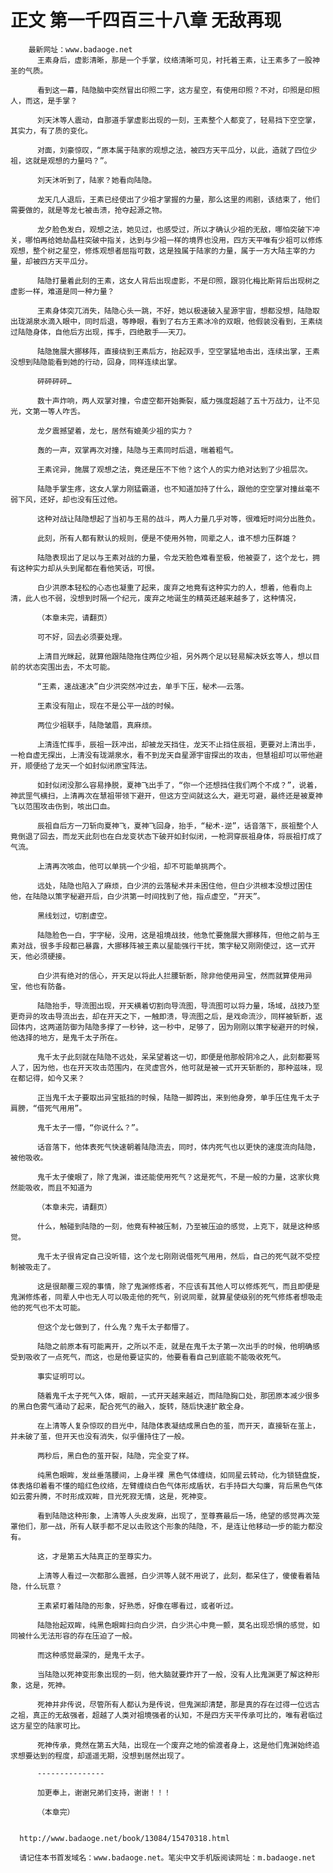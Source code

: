 # 正文 第一千四百三十八章 无敌再现
        最新网址：www.badaoge.net
          王素身后，虚影清晰，那是一个手掌，纹络清晰可见，衬托着王素，让王素多了一股神圣的气质。
      
          看到这一幕，陆隐脑中突然冒出印照二字，这方星空，有使用印照？不对，印照是印照人，而这，是手掌？
      
          刘天沐等人震动，自那道手掌虚影出现的一刻，王素整个人都变了，轻易挡下空空掌，其实力，有了质的变化。
      
          对面，刘豪惊叹，“原本属于陆家的观想之法，被四方天平瓜分，以此，造就了四位少祖，这就是观想的力量吗？”。
      
          刘天沐听到了，陆家？她看向陆隐。
      
          龙天几人退后，王素已经使出了少祖才掌握的力量，那么这里的闹剧，该结束了，他们需要做的，就是等龙七被击溃，抢夺起源之物。
      
          龙夕脸色发白，观想之法，她见过，也感受过，所以才确认少祖的无敌，哪怕突破下冲关，哪怕再给她劫晶柱突破中指关，达到与少祖一样的境界也没用，四方天平唯有少祖可以修炼观想，整个树之星空，修炼观想者屈指可数，这是独属于陆家的力量，属于一方大陆主宰的力量，却被四方天平瓜分。
      
          陆隐打量着此刻的王素，这女人背后出现虚影，不是印照，跟羽化梅比斯背后出现树之虚影一样，难道是同一种力量？
      
          王素身体突兀消失，陆隐心头一跳，不好，她以极速破入星源宇宙，想都没想，陆隐取出珑湖泉水滴入眼中，同时后退，等睁眼，看到了右方王素冰冷的双眼，他假装没看到，王素绕过陆隐身体，自他后方出现，挥手，四绝散手——天刀。
      
          陆隐施展大挪移阵，直接绕到王素后方，抬起双手，空空掌猛地击出，连续出掌，王素没想到陆隐能看到她的行动，回身，同样连续出掌。
      
          砰砰砰砰…
      
          数十声炸响，两人双掌对撞，令虚空都开始撕裂，威力强度超越了五十万战力，让不见光，文第一等人咋舌。
      
          龙夕震撼望着，龙七，居然有媲美少祖的实力？
      
          轰的一声，双掌再次对撞，陆隐与王素同时后退，喘着粗气。
      
          王素诧异，施展了观想之法，竟还是压不下他？这个人的实力绝对达到了少祖层次。
      
          陆隐手掌生疼，这女人掌力刚猛霸道，也不知道加持了什么，跟他的空空掌对撞丝毫不弱下风，还好，却也没有压过他。
      
          这种对战让陆隐想起了当初与王易的战斗，两人力量几乎对等，很难短时间分出胜负。
      
          此刻，所有人都有默认的规则，便是不使用外物，同辈之人，谁不想力压群雄？
      
          陆隐表现出了足以与王素对战的力量，令龙天脸色难看至极，他被耍了，这个龙七，拥有这种实力却从头到尾都在看他笑话，可恨。
      
          白少洪原本轻松的心态也凝重了起来，废弃之地竟有这种实力的人，想着，他看向上清，此人也不弱，没想到时隔一个纪元，废弃之地诞生的精英还越来越多了，这种情况，
      
          （本章未完，请翻页）
      
          可不好，回去必须要处理。
      
          上清目光眯起，就算他跟陆隐拖住两位少祖，另外两个足以轻易解决妖玄等人，想以目前的状态突围出去，不太可能。
      
          “王素，速战速决”白少洪突然冲过去，单手下压，秘术——云落。
      
          王素没有阻止，现在不是公平一战的时候。
      
          两位少祖联手，陆隐皱眉，真麻烦。
      
          上清连忙挥手，辰祖一跃冲出，却被龙天挡住，龙天不止挡住辰祖，更要对上清出手，一枪自虚无探出，上清没有珑湖泉水，看不到龙天自星源宇宙探出的攻击，但慧祖却可以带他避开，顺便给了龙天一个如封似闭原宝阵法。
      
          如封似闭没那么容易挣脱，夏神飞出手了，“你一个还想挡住我们两个不成？”，说着，神武罡气横扫，上清再次在慧祖带领下避开，但这方空间就这么大，避无可避，最终还是被夏神飞以范围攻击伤到，咳出口血。
      
          辰祖自后方一刀斩向夏神飞，夏神飞回身，抬手，“秘术-逆”，话音落下，辰祖整个人竟倒退了回去，而龙天此刻也在白龙变状态下破开如封似闭，一枪洞穿辰祖身体，将辰祖打成了气流。
      
          上清再次咳血，他可以单挑一个少祖，却不可能单挑两个。
      
          远处，陆隐也陷入了麻烦，白少洪的云落秘术并未困住他，但白少洪根本没想过困住他，在陆隐以策字秘避开后，白少洪第一时间找到了他，指点虚空，“开天”。
      
          黑线划过，切割虚空。
      
          陆隐脸色一白，宇字秘，没用，这是祖境战技，他急忙要施展大挪移阵，但他之前与王素对战，很多手段都已暴露，大挪移阵被王素以星能强行干扰，策字秘又刚刚使过，这一式开天，他必须硬接。
      
          白少洪有绝对的信心，开天足以将此人拦腰斩断，除非他使用异宝，然而就算使用异宝，他也有防备。
      
          陆隐抬手，导流图出现，开天横着切割向导流图，导流图可以将力量，场域，战技乃至更奇异的攻击导流出去，却在开天之下，一触即溃，导流图之后，是戏命流沙，同样被斩断，返回体内，这两道防御为陆隐多撑了一秒钟，这一秒中，足够了，因为刚刚以策字秘避开的时候，他选择的地方，是鬼千太子所在。
      
          鬼千太子此刻就在陆隐不远处，呆呆望着这一切，即便是他那般阴冷之人，此刻都要骂人了，因为他，也在开天攻击范围内，在灵虚宫外，他可就是被一式开天斩断的，那种滋味，现在都记得，如今又来？
      
          正当鬼千太子要取出异宝抵挡的时候，陆隐一脚跨出，来到他身旁，单手压住鬼千太子肩膀，“借死气用用”。
      
          鬼千太子一懵，“你说什么？”。
      
          话音落下，他体表死气快速朝着陆隐流去，同时，体内死气也以更快的速度流向陆隐，被他吸收。
      
          鬼千太子傻眼了，除了鬼渊，谁还能使用死气？这是死气，不是一般的力量，这家伙竟然能吸收，而且不知道为
      
          （本章未完，请翻页）
      
          什么，触碰到陆隐的一刻，他竟有种被压制，乃至被压迫的感觉，上克下，就是这种感觉。
      
          鬼千太子很肯定自己没听错，这个龙七刚刚说借死气用用，然后，自己的死气就不受控制被吸走了。
      
          这是很颠覆三观的事情，除了鬼渊修炼者，不应该有其他人可以修炼死气，而且即便是鬼渊修炼者，同辈人中也无人可以吸走他的死气，别说同辈，就算星使级别的死气修炼者想吸走他的死气也不太可能。
      
          但这个龙七做到了，什么鬼？鬼千太子都懵了。
      
          陆隐之前原本有可能离开，之所以不走，就是在鬼千太子第一次出手的时候，他明确感受到吸收了一点死气，而这，也是他要证实的，他要看看自己到底能不能吸收死气。
      
          事实证明可以。
      
          随着鬼千太子死气入体，眼前，一式开天越来越近，而陆隐胸口处，那团原本减少很多的黑白色雾气涌动了起来，配合死气的融入，旋转，随后快速扩散全身。
      
          在上清等人复杂惊叹的目光中，陆隐体表凝结成黑白色的茧，而开天，直接斩在茧上，并未破了茧，但开天也没有消失，似乎僵持住了一般。
      
          两秒后，黑白色的茧开裂，陆隐，完全变了样。
      
          纯黑色眼眸，发丝垂落腰间，上身半裸 黑色气体缠绕，如同星云转动，化为锁链盘旋，体表烙印着看不懂的暗红色纹络，左臂缠绕白色气体形成盾状，右手持巨大勾廉，背后黑色气体如云雾升腾，不时形成双眸，目光死寂无情，这是，死神变。
      
          看到陆隐这种形象，上清等人头皮发麻，出现了，至尊赛最后一场，绝望的感觉再次笼罩他们，那一战，所有人联手都不足以击败这个形象的陆隐，不，是连让他移动一步的能力都没有。
      
          这，才是第五大陆真正的至尊实力。
      
          上清等人看过一次都那么震撼，白少洪等人就不用说了，此刻，都呆住了，傻傻看着陆隐，什么玩意？
      
          王素紧盯着陆隐的形象，好熟悉，好像在哪看过，或者听过。
      
          陆隐抬起双眸，纯黑色眼眸扫向白少洪，白少洪心中竟一颤，莫名出现恐惧的感觉，如同被什么无法形容的存在压迫了一般。
      
          而这种感觉最深的，是鬼千太子。
      
          当陆隐以死神变形象出现的一刻，他大脑就要炸开了一般，没有人比鬼渊更了解这种形象，这是，死神。
      
          死神并非传说，尽管所有人都认为是传说，但鬼渊却清楚，那是真的存在过得一位远古之祖，真正的无敌强者，超越了人类对祖境强者的认知，不是四方天平传承可比的，唯有君临过这方星空的陆家可比。
      
          死神传承，竟然在第五大陆，出现在一个废弃之地的偷渡者身上，这是他们鬼渊始终追求想要达到的程度，却遥遥无期，没想到居然出现了。
      
          ---------------
      
          加更奉上，谢谢兄弟们支持，谢谢！！！
      
          （本章完）
      
      
      http://www.badaoge.net/book/13084/15470318.html
      
      请记住本书首发域名：www.badaoge.net。笔尖中文手机版阅读网址：m.badaoge.net